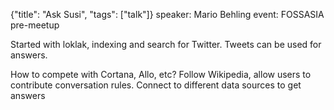 {"title": "Ask Susi", "tags": ["talk"]}
speaker: Mario Behling
event: FOSSASIA pre-meetup

Started with loklak, indexing and search for Twitter.
Tweets can be used for answers.

How to compete with Cortana, Allo, etc?
Follow Wikipedia, allow users to contribute conversation rules.
Connect to different data sources to get answers

